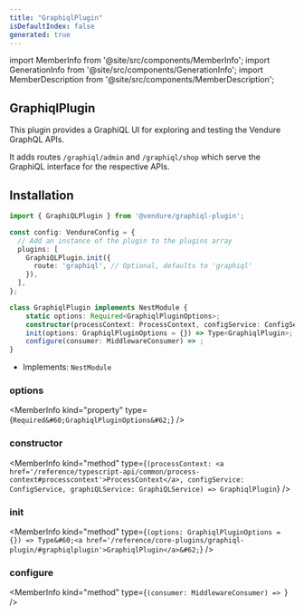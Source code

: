 ```yaml
---
title: "GraphiqlPlugin"
isDefaultIndex: false
generated: true
---
```

<!-- This file was generated from the Vendure source. Do not modify. Instead, re-run the "docs:build" script -->
import MemberInfo from '@site/src/components/MemberInfo';
import GenerationInfo from '@site/src/components/GenerationInfo';
import MemberDescription from '@site/src/components/MemberDescription';


## GraphiqlPlugin

<GenerationInfo sourceFile="packages/graphiql-plugin/src/plugin.ts" sourceLine="43" packageName="@vendure/graphiql-plugin" />

This plugin provides a GraphiQL UI for exploring and testing the Vendure GraphQL APIs.

It adds routes `/graphiql/admin` and `/graphiql/shop` which serve the GraphiQL interface
for the respective APIs.

## Installation

```ts
import { GraphiQLPlugin } from '@vendure/graphiql-plugin';

const config: VendureConfig = {
  // Add an instance of the plugin to the plugins array
  plugins: [
    GraphiQLPlugin.init({
      route: 'graphiql', // Optional, defaults to 'graphiql'
    }),
  ],
};
```

```ts title="Signature"
class GraphiqlPlugin implements NestModule {
    static options: Required<GraphiqlPluginOptions>;
    constructor(processContext: ProcessContext, configService: ConfigService, graphiQLService: GraphiQLService)
    init(options: GraphiqlPluginOptions = {}) => Type<GraphiqlPlugin>;
    configure(consumer: MiddlewareConsumer) => ;
}
```
* Implements: <code>NestModule</code>



<div className="members-wrapper">

### options

<MemberInfo kind="property" type={`Required&#60;GraphiqlPluginOptions&#62;`}   />


### constructor

<MemberInfo kind="method" type={`(processContext: <a href='/reference/typescript-api/common/process-context#processcontext'>ProcessContext</a>, configService: ConfigService, graphiQLService: GraphiQLService) => GraphiqlPlugin`}   />


### init

<MemberInfo kind="method" type={`(options: GraphiqlPluginOptions = {}) => Type&#60;<a href='/reference/core-plugins/graphiql-plugin/#graphiqlplugin'>GraphiqlPlugin</a>&#62;`}   />


### configure

<MemberInfo kind="method" type={`(consumer: MiddlewareConsumer) => `}   />




</div>
